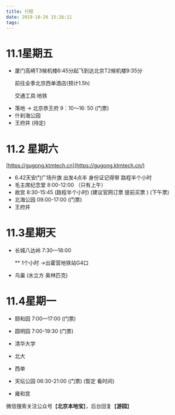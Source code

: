 ```yaml
---
title: 行程
date: 2019-10-26 15:26:11
tags:
---
```


# 11.1星期五

* 厦门高崎T3候机楼6:45分起飞到达北京T2候机楼9:35分

  前往全季北京西单酒店(预计1.5h)

  交通工具:地铁

- 落地 ->  北京恭王府  9：10～16: 50 (门票)
- 什刹海公园 
- 王府井 (待定)

# 11.2 星期六

[https://gugong.ktmtech.cn](https://gugong.ktmtech.cn/)

- 6.42天安门广场升旗    出发4点半 身份证记得带 路程半个小时 
- 毛主席纪念堂  8:00-12:00 （只有上午）
- 故宫 8:30-15:45   (路程半个小时) (建议官网订票 提前买票 )  (下午票)
- 北海公园   09:00-17:00  (门票)
- 王府井

# 11.3星期天

- 长城八达岭  7:30—18:00  

  ** 1个小时 ->出霍营地铁站G4口

- 鸟巢  (水立方 奥林匹克)

# 11.4星期一

- 颐和园  7:00—17:00  (门票)
- 圆明园  7:00-19:30 (门票)
- 清华大学
- 北大
- 西单









- 天坛公园   06:30-21:00  (门票) (暂定 看时间)
- 雍和宫

微信搜索关注公众号【**北京本地宝**】，后台回复【**游园**】